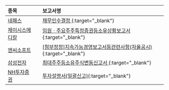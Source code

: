 | **종목** |      |**보고서명** |
| :------- | :--- |:----------- |
| [네패스](/033640/#dart) | | [채무인수결정              ](https://dart.fss.or.kr/dsaf001/main.do?rcpNo=20240705900425){:target="_blank"} |
| [제이시스메디칼](/287410/#dart) | | [임원ㆍ주요주주특정증권등소유상황보고서](https://dart.fss.or.kr/dsaf001/main.do?rcpNo=20240705000407){:target="_blank"} |
| [엔씨소프트](/036570/#dart) | | [[첨부정정]지속가능경영보고서등관련사항(자율공시)              ](https://dart.fss.or.kr/dsaf001/main.do?rcpNo=20240705800413){:target="_blank"} |
| [삼성전자](/005930/#dart) | | [최대주주등소유주식변동신고서              ](https://dart.fss.or.kr/dsaf001/main.do?rcpNo=20240705800411){:target="_blank"} |
| [NH투자증권](/005940/#dart) | | [투자설명서(일괄신고)](https://dart.fss.or.kr/dsaf001/main.do?rcpNo=20240705000404){:target="_blank"} |
